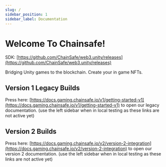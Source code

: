 ```yaml
---
slug: /
sidebar_position: 1
sidebar_label: Documentation
---
```


# Welcome To Chainsafe!

SDK: [https://github.com/ChainSafe/web3.unity/releases](https://github.com/ChainSafe/web3.unity/releases)

Bridging Unity games to the blockchain. Create your in game NFTs.

## Version 1 Legacy Builds

Press here: [https://docs.gaming.chainsafe.io/v1/getting-started-v1](https://docs.gaming.chainsafe.io/v1/getting-started-v1) to open our legacy documentation. (use the left sidebar when in local testing as these links are not active yet)

## Version 2 Builds

Press here: [https://docs.gaming.chainsafe.io/v2/version-2-integration](https://docs.gaming.chainsafe.io/v2/version-2-integration) to open our version 2 documentation. (use the left sidebar when in local testing as these links are not active yet)